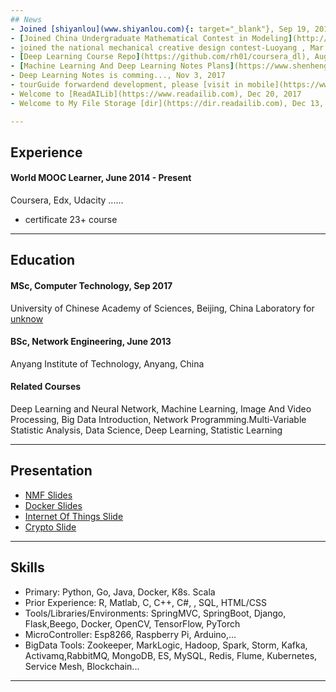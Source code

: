 ```yaml
---
## News
- Joined [shiyanlou](www.shiyanlou.com){: target="_blank"}, Sep 19, 2014
- [Joined China Undergraduate Mathematical Contest in Modeling](http://slxy.ayit.edu.cn/info/1961/1781.htm), July 10, 2015
- joined the national mechanical creative design contest-Luoyang , Mar 1, 2016
- [Deep Learning Course Repo](https://github.com/rh01/coursera_dl), Aug 13, 2017
- [Machine Learning And Deep Learning Notes Plans](https://www.shenhengheng.xyz/files/ml/ml_plan.pdf). Sep 16, 2017
- Deep Learning Notes is comming..., Nov 3, 2017
- tourGuide forwardend development, please [visit in mobile](https://www.shenhengheng.xyz/tourGuide/), Nov 10, 2017
- Welcome to [ReadAILib](https://www.readailib.com), Dec 20, 2017
- Welcome to My File Storage [dir](https://dir.readailib.com), Dec 13, 2018

---
```


## Experience

#### World MOOC Learner, June 2014 - Present
Coursera, Edx, Udacity ......

- certificate 23+ course

---

## Education

#### MSc, Computer Technology, Sep 2017
University of Chinese Academy of Sciences, Beijing, China
Laboratory for [unknow]()


#### BSc, Network Engineering, June 2013
Anyang Institute of Technology, Anyang, China


#### Related Courses
Deep Learning and Neural Network, Machine Learning, Image And Video Processing, Big Data Introduction, Network Programming.Multi-Variable Statistic Analysis, Data Science, Deep Learning, Statistic Learning

---

## Presentation
- [NMF Slides](https://www.shenhengheng.xyz/files/ml/ml_nmf.pdf)
- [Docker Slides](http://github.com/rh01/docker-me.git)
- [Internet Of Things Slide](https://www.shenhengheng.xyz/files/benke/iot_ppt.pdf)
- [Crypto Slide](https://www.shenhengheng.xyz/files/benke/crypto_ppt.pdf)

---

## Skills
- Primary: Python, Go, Java, Docker, K8s. Scala
- Prior Experience: R, Matlab, C, C++, C#, , SQL, HTML/CSS
- Tools/Libraries/Environments: SpringMVC, SpringBoot, Django, Flask,Beego, Docker, OpenCV, TensorFlow, PyTorch
- MicroController: Esp8266, Raspberry Pi, Arduino,...
- BigData Tools: Zookeeper, MarkLogic, Hadoop, Spark, Storm, Kafka, Activamq,RabbitMQ, MongoDB, ES, MySQL, Redis, Flume, Kubernetes, Service Mesh, Blockchain...

---





